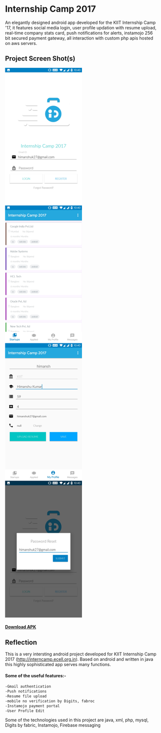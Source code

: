# Internship Camp 2017

An elegantly designed android app developed for the KIIT Internship Camp '17, it features social media login, user profile updation with resume upload, real-time company stats card, push notifications for alerts, instamojo 256 bit secured payment gateway, all interaction with custom php apis hosted on aws servers.	

## Project Screen Shot(s)

<img src="ss1.jpg" width=50%>
<img src="ss2.jpg" width=50%>
<img src="ss3.jpg" width=50%>
<img src="ss4.jpg" width=50%>	

#### [Download APK](https://himanshu.cloud/demo/ic17_android.apk)

## Reflection 

This is a very intersting android project developed for KIIT Internship Camp 2017 (http://interncamp.ecell.org.in). Based on android and written in java this highly sophisticated app serves many functions.

#### Some of the useful features:-
	-Gmail authentication
	-Push notifications
	-Resume file upload
	-mobile no verification by Digits, fabroc
	-Instamojo payment portal
	-User Profile Edit
Some of the technologies used in this project are java, xml, php, mysql, Digits by fabric, Instamojo, Firebase messaging
